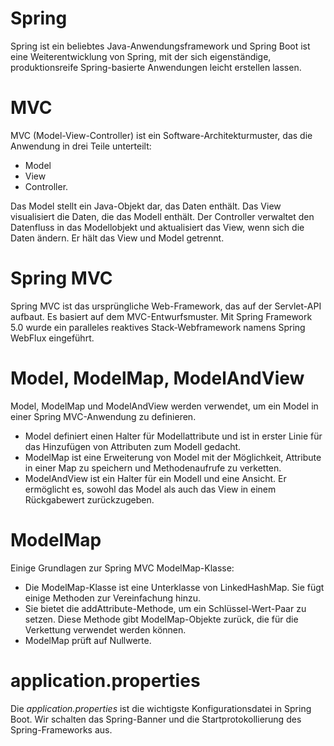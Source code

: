 # Spring
Spring ist ein beliebtes Java-Anwendungsframework und Spring Boot ist eine Weiterentwicklung von Spring, mit der sich eigenständige, produktionsreife Spring-basierte Anwendungen leicht erstellen lassen.

# MVC
MVC (Model-View-Controller) ist ein Software-Architekturmuster, das die Anwendung in drei Teile unterteilt: 
* Model
* View
* Controller. 

Das Model stellt ein Java-Objekt dar, das Daten enthält. Das View visualisiert die Daten, die das Modell enthält. Der Controller verwaltet den Datenfluss in das Modellobjekt und aktualisiert das View, wenn sich die Daten ändern. Er hält das View und Model getrennt.

# Spring MVC
Spring MVC ist das ursprüngliche Web-Framework, das auf der Servlet-API aufbaut. Es basiert auf dem MVC-Entwurfsmuster. Mit Spring Framework 5.0 wurde ein paralleles reaktives Stack-Webframework namens Spring WebFlux eingeführt.

# Model, ModelMap, ModelAndView
Model, ModelMap und ModelAndView werden verwendet, um ein Model in einer Spring MVC-Anwendung zu definieren. 
* Model definiert einen Halter für Modellattribute und ist in erster Linie für das Hinzufügen von Attributen zum Modell gedacht. 
* ModelMap ist eine Erweiterung von Model mit der Möglichkeit, Attribute in einer Map zu speichern und Methodenaufrufe zu verketten. 
* ModelAndView ist ein Halter für ein Modell und eine Ansicht. Er ermöglicht es, sowohl das Model als auch das View in einem Rückgabewert zurückzugeben.

# ModelMap
Einige Grundlagen zur Spring MVC ModelMap-Klasse:
* Die ModelMap-Klasse ist eine Unterklasse von LinkedHashMap. Sie fügt einige Methoden zur Vereinfachung hinzu.
* Sie bietet die addAttribute-Methode, um ein Schlüssel-Wert-Paar zu setzen. Diese Methode gibt ModelMap-Objekte zurück, die für die Verkettung verwendet werden können.
* ModelMap prüft auf Nullwerte.

# application.properties
Die *application.properties* ist die wichtigste Konfigurationsdatei in Spring Boot. Wir schalten das Spring-Banner und die Startprotokollierung des Spring-Frameworks aus.
